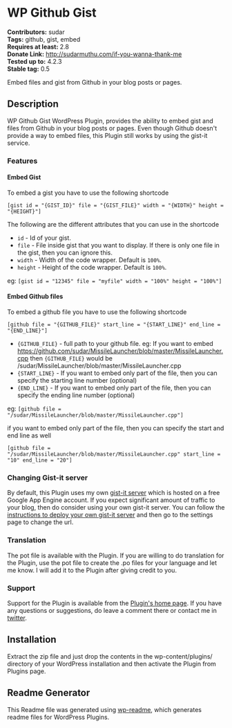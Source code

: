 # WP Github Gist #
**Contributors:** sudar  
**Tags:** github, gist, embed  
**Requires at least:** 2.8  
**Donate Link:** http://sudarmuthu.com/if-you-wanna-thank-me  
**Tested up to:** 4.2.3  
**Stable tag:** 0.5  

Embed files and gist from Github in your blog posts or pages.

## Description ##

WP Github Gist WordPress Plugin, provides the ability to embed gist and files from Github in your blog posts or pages. Even though Github doesn't provide a way to embed files, this Plugin still works by using the gist-it service.

### Features

#### Embed Gist

To embed a gist you have to use the following shortcode

`[gist id = "{GIST_ID}" file = "{GIST_FILE}" width = "{WIDTH}" height = "{HEIGHT}"]`

The following are the different attributes that you can use in the shortcode

- `id` - Id of your gist.
- `file` - File inside gist that you want to display. If there is only one file in the gist, then you can ignore this.
- `width` - Width of the code wrapper. Default is `100%`.
- `height` - Height of the code wrapper. Default is `100%`.

eg: `[gist id = "12345" file = "myfile" width = "100%" height = "100%"]`

#### Embed Github files

To embed a github file you have to use the following shortcode

`[github file = "{GITHUB_FILE}" start_line = "{START_LINE}" end_line = "{END_LINE}"]`

- `{GITHUB_FILE}` - full path to your github file. eg: If you want to embed https://github.com/sudar/MissileLauncher/blob/master/MissileLauncher.cpp then `{GITHUB_FILE}` would be /sudar/MissileLauncher/blob/master/MissileLauncher.cpp
- `{START_LINE}` - If you want to embed only part of the file, then you can specify the starting line number (optional)
- `{END_LINE}` - If you want to embed only part of the file, then you can specify the ending line number (optional)

eg: `[github file = "/sudar/MissileLauncher/blob/master/MissileLauncher.cpp"]`

if you want to embed only part of the file, then you can specify the start and end line as well

`[github file = "/sudar/MissileLauncher/blob/master/MissileLauncher.cpp" start_line = "10" end_line = "20"]`

### Changing Gist-it server

By default, this Plugin uses my own [gist-it server][3] which is hosted on a free Google App Engine account. If you expect significant amount of traffic to your blog, then do consider using your own gist-it server. You can follow the [instructions to deploy your own gist-it server][4] and then go to the settings page to change the url.

### Translation

The pot file is available with the Plugin. If you are willing to do translation for the Plugin, use the pot file to create the .po files for your language and let me know. I will add it to the Plugin after giving credit to you.

### Support

Support for the Plugin is available from the [Plugin's home page][1]. If you have any questions or suggestions, do leave a comment there or contact me in [twitter][2].

 [1]: http://sudarmuthu.com/wordpress/wp-github-gist
 [2]: http://twitter.com/sudarmuthu
 [3]: http://gist-it.sudarmuthu.com
 [4]: http://sudarmuthu.com/wordpress/wp-github-gist/changing-gist-it-server

## Installation ##

Extract the zip file and just drop the contents in the wp-content/plugins/ directory of your WordPress installation and then activate the Plugin from Plugins page.

## Readme Generator ##

This Readme file was generated using <a href = 'http://sudarmuthu.com/wordpress/wp-readme'>wp-readme</a>, which generates readme files for WordPress Plugins.
